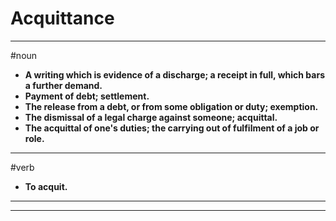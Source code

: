 # Acquittance
---
#noun
- **A writing which is evidence of a discharge; a receipt in full, which bars a further demand.**
- **Payment of debt; settlement.**
- **The release from a debt, or from some obligation or duty; exemption.**
- **The dismissal of a legal charge against someone; acquittal.**
- **The acquittal of one's duties; the carrying out of fulfilment of a job or role.**
---
#verb
- **To acquit.**
---
---
